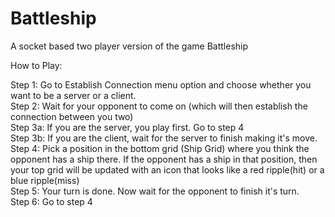 # Battleship
A socket based two player version of the game Battleship   

How to Play: 

Step 1: Go to Establish Connection menu option and choose whether you want to be a server or a client.  
Step 2: Wait for your opponent to come on (which will then establish the connection between you two)   
Step 3a: If you are the server, you play first. Go to step 4   
Step 3b: If you are the client, wait for the server to finish making it's move.    
Step 4: Pick a position in the bottom grid (Ship Grid) where you think the opponent has a ship there. If the opponent has a ship in that position, then your top grid will be updated with an icon that looks like a red ripple(hit) or a blue ripple(miss)       
Step 5: Your turn is done. Now wait for the opponent to finish it's turn.  
Step 6: Go to step 4  
